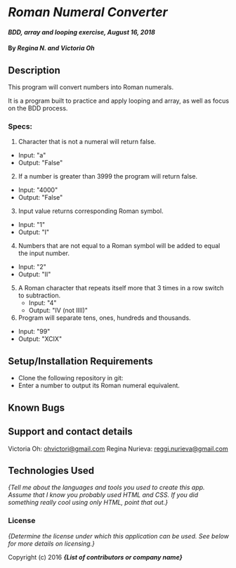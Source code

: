# _Roman Numeral Converter_

#### _BDD, array and looping exercise, August 16, 2018_

#### By _**Regina N. and Victoria Oh**_

## Description

This program will convert numbers into Roman numerals.

It is a program built to practice and apply looping and array, as well as focus on the BDD process.

### Specs:
1. Character that is not a numeral will return false.
  * Input: "a"
  * Output: "False"
2. If a number is greater than 3999 the program will return false.  
  * Input: "4000"
  * Output: "False"
3. Input value returns corresponding Roman symbol.
  * Input: "1"
  * Output: "I"
4. Numbers that are not equal to a Roman symbol will be added to equal the input number.
 * Input: "2"
 * Output: "II"
5. A Roman character that repeats itself more that 3 times in a row switch to subtraction.  
   * Input: "4"
   * Output: "IV (not IIII)"
6. Program will separate tens, ones, hundreds and thousands.
  * Input: "99"
  * Output: "XCIX"
  
## Setup/Installation Requirements

* Clone the following repository in git:
* Enter a number to output its Roman numeral equivalent.


## Known Bugs



## Support and contact details

Victoria Oh: ohvictori@gmail.com
Regina Nurieva: reggi.nurieva@gmail.com

## Technologies Used

_{Tell me about the languages and tools you used to create this app. Assume that I know you probably used HTML and CSS. If you did something really cool using only HTML, point that out.}_

### License

*{Determine the license under which this application can be used.  See below for more details on licensing.}*

Copyright (c) 2016 **_{List of contributors or company name}_**
